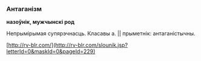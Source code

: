 ### Антаганізм
**назоўнік, мужчынскі род**

Непрымірымая супярэчнасць. Класавы а. || прыметнік: антаганістычны.

<a rel="author">[http://rv-blr.com/](http://rv-blr.com/slounik.jsp?letterId=0&maskId=0&pageId=229)</a>
